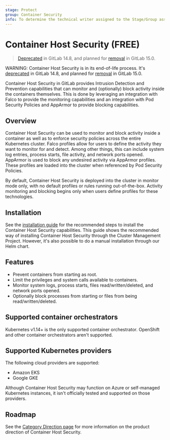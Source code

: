 ```yaml
---
stage: Protect
group: Container Security
info: To determine the technical writer assigned to the Stage/Group associated with this page, see https://about.gitlab.com/handbook/engineering/ux/technical-writing/#assignments
---
```


# Container Host Security **(FREE)**

> [Deprecated](https://gitlab.com/groups/gitlab-org/-/epics/7476) in GitLab 14.8, and planned for [removal](https://gitlab.com/groups/gitlab-org/-/epics/7477) in GitLab 15.0.

WARNING:
Container Host Security is in its end-of-life process. It's [deprecated](https://gitlab.com/groups/gitlab-org/-/epics/7476)
in GitLab 14.8, and planned for [removal](https://gitlab.com/groups/gitlab-org/-/epics/7477)
in GitLab 15.0.

Container Host Security in GitLab provides Intrusion Detection and Prevention capabilities that can
monitor and (optionally) block activity inside the containers themselves. This is done by leveraging
an integration with Falco to provide the monitoring capabilities and an integration with Pod
Security Policies and AppArmor to provide blocking capabilities.

## Overview

Container Host Security can be used to monitor and block activity inside a container as well as to
enforce security policies across the entire Kubernetes cluster. Falco profiles allow for users to
define the activity they want to monitor for and detect. Among other things, this can include system
log entries, process starts, file activity, and network ports opened. AppArmor is used to block any
undesired activity via AppArmor profiles. These profiles are loaded into the cluster when
referenced by Pod Security Policies.

By default, Container Host Security is deployed into the cluster in monitor mode only, with no
default profiles or rules running out-of-the-box. Activity monitoring and blocking begins only when
users define profiles for these technologies.

## Installation

See the [installation guide](quick_start_guide.md) for the recommended steps to install the
Container Host Security capabilities. This guide shows the recommended way of installing Container
Host Security through the Cluster Management Project. However, it's also possible to do a manual
installation through our Helm chart.

## Features

- Prevent containers from starting as root.
- Limit the privileges and system calls available to containers.
- Monitor system logs, process starts, files read/written/deleted, and network ports opened.
- Optionally block processes from starting or files from being read/written/deleted.

## Supported container orchestrators

Kubernetes v1.14+ is the only supported container orchestrator. OpenShift and other container
orchestrators aren't supported.

## Supported Kubernetes providers

The following cloud providers are supported:

- Amazon EKS
- Google GKE

Although Container Host Security may function on Azure or self-managed Kubernetes instances, it isn't
officially tested and supported on those providers.

## Roadmap

See the [Category Direction page](https://about.gitlab.com/direction/protect/container_host_security/)
for more information on the product direction of Container Host Security.
